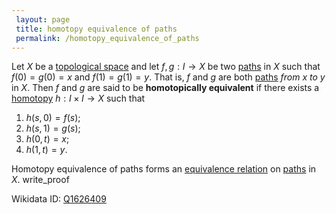 ```yaml
---
 layout: page
 title: homotopy equivalence of paths
 permalink: /homotopy_equivalence_of_paths
---
```

Let $X$ be a [topological space](https://defsmath.github.io/DefsMath/topological_space) and let $f,g:I\to X$ be two [paths](https://defsmath.github.io/DefsMath/path) in $X$ such that $f(0) = g(0) = x$ and $f(1) = g(1)=y$. That is, $f$ and $g$ are both [paths](https://defsmath.github.io/DefsMath/#####paths) *from* $x$ *to* $y$ in $X$. Then $f$ and $g$ are said to be **homotopically equivalent** if there exists a [homotopy](https://defsmath.github.io/DefsMath/homotopy)  $h: I\times I \to X$ such that
1. $h(s,0) = f(s)$;
2. $h(s,1) = g(s)$;
3. $h(0,t) = x$;
4. $h(1,t) = y$.

Homotopy equivalence of paths forms an [equivalence relation](https://defsmath.github.io/DefsMath/equivalence_relation) on [paths](https://defsmath.github.io/DefsMath/#####paths) in $X$. 
write_proof 

Wikidata ID: [Q1626409](https://www.wikidata.org/wiki/Q1626409)